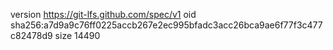 version https://git-lfs.github.com/spec/v1
oid sha256:a7d9a9c76ff0225accb267e2ec995bfadc3acc26bca9ae6f77f3c477c82478d9
size 14490
